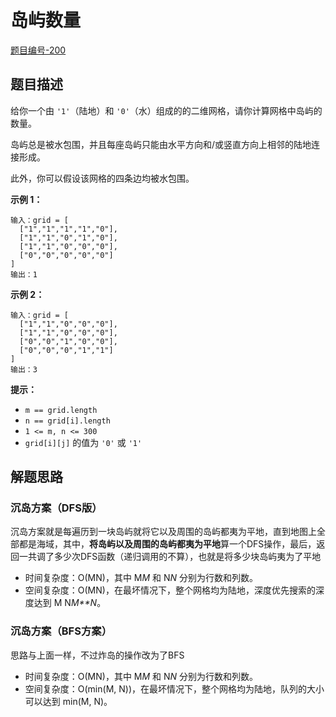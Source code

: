 # 岛屿数量

[题目编号-200](https://leetcode-cn.com/problems/number-of-islands/)



## 题目描述

给你一个由 `'1'`（陆地）和 `'0'`（水）组成的的二维网格，请你计算网格中岛屿的数量。

岛屿总是被水包围，并且每座岛屿只能由水平方向和/或竖直方向上相邻的陆地连接形成。

此外，你可以假设该网格的四条边均被水包围。

 

**示例 1：**

```
输入：grid = [
  ["1","1","1","1","0"],
  ["1","1","0","1","0"],
  ["1","1","0","0","0"],
  ["0","0","0","0","0"]
]
输出：1
```

**示例 2：**

```
输入：grid = [
  ["1","1","0","0","0"],
  ["1","1","0","0","0"],
  ["0","0","1","0","0"],
  ["0","0","0","1","1"]
]
输出：3
```

 

**提示：**

- `m == grid.length`
- `n == grid[i].length`
- `1 <= m, n <= 300`
- `grid[i][j]` 的值为 `'0'` 或 `'1'`



## 解题思路

### 沉岛方案（DFS版）

沉岛方案就是每遍历到一块岛屿就将它以及周围的岛屿都夷为平地，直到地图上全部都是海域，其中，**将岛屿以及周围的岛屿都夷为平地**算一个DFS操作，最后，返回一共调了多少次DFS函数（递归调用的不算），也就是将多少块岛屿夷为了平地

- 时间复杂度：O(MN)，其中 M*M* 和 N*N* 分别为行数和列数。
- 空间复杂度：O(MN)，在最坏情况下，整个网格均为陆地，深度优先搜索的深度达到 M N*M**N*。



### 沉岛方案（BFS方案）

思路与上面一样，不过炸岛的操作改为了BFS

* 时间复杂度：O(MN)，其中 M*M* 和 N*N* 分别为行数和列数。
* 空间复杂度：O(min(M, N))，在最坏情况下，整个网格均为陆地，队列的大小可以达到 min(M, N)。